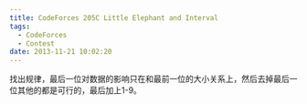 ```yaml
---
title: CodeForces 205C Little Elephant and Interval
tags:
  - CodeForces
  - Contest
date: 2013-11-21 10:02:20
---
```


找出规律，最后一位对数据的影响只在和最前一位的大小关系上，然后去掉最后一位其他的都是可行的，最后加上1-9。